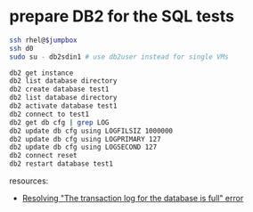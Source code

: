 # prepare DB2 for the SQL tests

```bash
ssh rhel@$jumpbox
ssh d0
sudo su - db2sdin1 # use db2user instead for single VMs

db2 get instance
db2 list database directory
db2 create database test1
db2 list database directory
db2 activate database test1
db2 connect to test1
db2 get db cfg | grep LOG
db2 update db cfg using LOGFILSIZ 1000000
db2 update db cfg using LOGPRIMARY 127
db2 update db cfg using LOGSECOND 127
db2 connect reset
db2 restart database test1
```

resources:
- [Resolving "The transaction log for the database is full" error](http://www-01.ibm.com/support/docview.wss?uid=swg21472442)